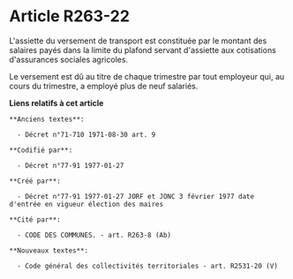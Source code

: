 # Article R263-22

L'assiette du versement de transport est constituée par le montant des salaires payés dans la limite du plafond servant
d'assiette aux cotisations d'assurances sociales agricoles.

Le versement est dû au titre de chaque trimestre par tout employeur qui, au cours du trimestre, a employé plus de neuf
salariés.

**Liens relatifs à cet article**

	**Anciens textes**:

	  - Décret n°71-710 1971-08-30 art. 9

	**Codifié par**:

	  - Décret n°77-91 1977-01-27

	**Créé par**:

	  - Décret n°77-91 1977-01-27 JORF et JONC 3 février 1977 date d'entrée en vigueur élection des maires

	**Cité par**:

	  - CODE DES COMMUNES. - art. R263-8 (Ab)

	**Nouveaux textes**:

	  - Code général des collectivités territoriales - art. R2531-20 (V)
